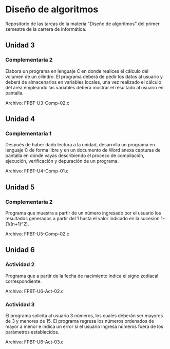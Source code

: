 # **Diseño de algoritmos**

Repositorio de las tareas de la materia "Diseño de algoritmos" del primer semestre de la carrera de informática.

##  Unidad 3

### Complementaria 2

Elabora un programa en lenguaje C en donde realices el cálculo del volumen de un cilindro. El programa deberá de pedir los datos al usuario y deberá de almacenarlos en variables locales, una vez realizado el cálculo del área empleando las variables deberá mostrar el resultado al usuario en pantalla.

Archivo: FPBT-U3-Comp-02.c

##  Unidad 4

### Complementaria 1

Después de haber dado lectura a la unidad, desarrolla un programa en lenguaje C de forma libre y en un documento de Word anexa capturas de pantalla en dónde vayas describiendo el proceso de compilación, ejecución, verificación y depuración de un programa.

Archivo: FPBT-U4-Comp-01.c

##  Unidad 5

### Complementaria 2

Programa que muestra a partir de un número ingresado por el usuario los resultados generados a partir del 1 hasta el valor indicado en la sucesion 1- (1/(n+1)^2).

Archivo: FPBT-U5-Comp-02.c

##  Unidad 6

### Actividad 2

Programa que a partir de la fecha de nacimiento indica el signo zodiacal correspondiente.

Archivo: FPBT-U6-Act-02.c

### Actividad 3
El programa solicita al usuario 3 números, los cuales deberán ser mayores de 3 y menores de 15. El programa regresa los números ordenados de mayor a menor e  indica un error si el usuario ingresa números fuera de los parámetros establecidos. 

Archivo: FPBT-U6-Act-03.c
